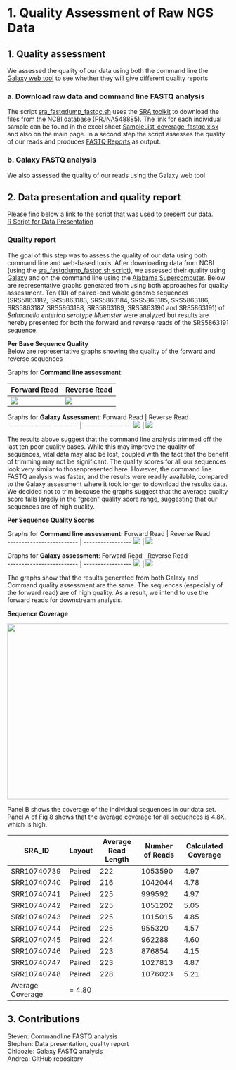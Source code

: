 # 1. Quality Assessment of Raw NGS Data

## 1. Quality assessment
We assessed the quality of our data using both the command line the [Galaxy web tool](https://usegalaxy.org/) to see whether they will give different quality reports <br/>

### a. Download raw data and command line FASTQ analysis
The script [sra_fastqdump_fastqc.sh](https://github.com/AUBioInformatics22/Salmonella-Project/blob/main/1%20-%20Initial%20Quality%20Assessment%20of%20Raw%20NGS%20Data/Scripts/sra_fastqdump_fastqc.sh) uses the [SRA toolkit](https://trace.ncbi.nlm.nih.gov/Traces/sra/sra.cgi?view=toolkit_doc) to download the files from the NCBI database ([PRJNA548885](https://www.ncbi.nlm.nih.gov/bioproject/PRJNA548885/)). The link for each individual sample can be found in the excel sheet [SampleList_coverage_fastqc.xlsx](https://github.com/AUBioInformatics22/Salmonella-Project/blob/main/1%20-%20Initial%20Quality%20Assessment%20of%20Raw%20NGS%20Data/SampleList_coverage_fastqc.xlsx) and also on the main page. In a second step the script assesses the quality of our reads and produces [FASTQ Reports](https://github.com/AUBioInformatics22/Salmonella-Project/tree/main/1%20-%20Initial%20Quality%20Assessment%20of%20Raw%20NGS%20Data/fastqc_reports) as output. <br/>

### b. Galaxy FASTQ analysis
We also assessed the quality of our reads using the Galaxy web tool <br/>

## 2. Data presentation and quality report
Please find below a link to the script that was used to present our data. <br/>
[R Script for Data Presentation](https://github.com/AUBioInformatics22/Salmonella-Project/blob/main/1%20-%20Initial%20Quality%20Assessment%20of%20Raw%20NGS%20Data/Scripts/Report_1.R) <br/>


### Quality report

The goal of this step was to assess the quality of our data using both command line and web-based tools. After downloading data from NCBI (using the [sra_fastqdump_fastqc.sh script](https://github.com/AUBioInformatics22/Salmonella-Project/blob/main/1%20-%20Initial%20Quality%20Assessment%20of%20Raw%20NGS%20Data/Scripts/sra_fastqdump_fastqc.sh)), we assessed their quality using [Galaxy](https://usegalaxy.org/) and on the command line using the [Alabama Supercomputer](https://www.asc.edu).  Below are representative graphs generated from using both approaches for quality assessment. Ten (10) of paired-end whole genome sequences (SRS5863182, SRS5863183, SRS5863184, SRS5863185, SRS5863186, SRS5863187, SRS5863188, SRS5863189, SRS5863190 and SRS5863191) of _Salmonella enterica serotype Muenster_ were analyzed but results are hereby presented for both the forward and reverse reads of the SRS5863191 sequence.  

**Per Base Sequence Quality**</br>
Below are representative graphs showing the quality of the forward and reverse sequences

Graphs for **Command line assessment**:

   Forward Read         | Reverse Read  
------------------------- | -----------------
![](https://github.com/AUBioInformatics22/Salmonella-Project/blob/main/1%20-%20Initial%20Quality%20Assessment%20of%20Raw%20NGS%20Data/Quality%20Report%20Figures/2.jpg) | ![](https://github.com/AUBioInformatics22/Salmonella-Project/blob/main/1%20-%20Initial%20Quality%20Assessment%20of%20Raw%20NGS%20Data/Quality%20Report%20Figures/4.jpg)


Graphs for **Galaxy Assessment**:
   Forward Read         | Reverse Read  
------------------------- | -----------------
![](https://github.com/AUBioInformatics22/Salmonella-Project/blob/main/1%20-%20Initial%20Quality%20Assessment%20of%20Raw%20NGS%20Data/Quality%20Report%20Figures/1.jpg) | ![](https://github.com/AUBioInformatics22/Salmonella-Project/blob/main/1%20-%20Initial%20Quality%20Assessment%20of%20Raw%20NGS%20Data/Quality%20Report%20Figures/3.jpg)


The results above suggest that the command line analysis trimmed off the last ten poor quality bases. While this may improve the quality of sequences, vital data may also be lost, coupled with the fact that the benefit of trimming may not be significant. The quality scores for all our sequences look very similar to thosenpresented here. However, the command line FASTQ analysis was faster, and the results were readily available, compared to the Galaxy assessment where it took longer to download the results data. We decided not to trim because the graphs suggest that the average quality score falls largely in the “green” quality score range, suggesting that our sequences are of high quality.

**Per Sequence Quality Scores**</br>

Graphs for **Command line assessment**:
   Forward Read         | Reverse Read  
------------------------- | -----------------
![](https://github.com/AUBioInformatics22/Salmonella-Project/blob/main/1%20-%20Initial%20Quality%20Assessment%20of%20Raw%20NGS%20Data/Quality%20Report%20Figures/6.jpg) | ![](https://github.com/AUBioInformatics22/Salmonella-Project/blob/main/1%20-%20Initial%20Quality%20Assessment%20of%20Raw%20NGS%20Data/Quality%20Report%20Figures/8.jpg)

Graphs for **Galaxy assessment**:
Forward Read         | Reverse Read  
------------------------- | -----------------
![](https://github.com/AUBioInformatics22/Salmonella-Project/blob/main/1%20-%20Initial%20Quality%20Assessment%20of%20Raw%20NGS%20Data/Quality%20Report%20Figures/5.jpg) | ![](https://github.com/AUBioInformatics22/Salmonella-Project/blob/main/1%20-%20Initial%20Quality%20Assessment%20of%20Raw%20NGS%20Data/Quality%20Report%20Figures/7.jpg)

The graphs show that the results generated from both Galaxy and Command quality assessment are the same. The sequences (especially of the forward read) are of high quality. As a result, we intend to use the forward reads for downstream analysis.


**Sequence Coverage**
<p align="center">
<img src="Quality Report Figures/Coverage.jpg" width="700" height="400" />
</p>

Panel B shows the coverage of the individual sequences in our data set. Panel A of Fig 8 shows that the average coverage for all sequences is 4.8X. which is high.

| SRA_ID    |Layout       |Average Read Length  |Number of Reads  |Calculated Coverage|
|-----------| ------------|---------------------|-----------------|-------------------|
|SRR10740739| Paired      |  222                |   1053590       |4.97               |     
|SRR10740740| Paired      |  216                |   1042044       |4.78               |
|SRR10740741| Paired      |  225                |   999592        |4.97               | 
|SRR10740742| Paired      |  225                |   1051202       |5.05               |
|SRR10740743| Paired      |  225                |   1015015       |4.85               |
|SRR10740744| Paired      |  225                |   955320        |4.57               | 
|SRR10740745| Paired      |  224                |   962288        |4.60               |   
|SRR10740746| Paired      |  223                |   876854        |4.15               |     
|SRR10740747| Paired      |  223                |   1027813       |4.87               |
|SRR10740748| Paired      |  228                |   1076023       |5.21               | 
|Average Coverage| = 4.80 |



## 3. Contributions
Steven: Commandline FASTQ analysis </br>
Stephen: Data presentation, quality report </br>
Chidozie: Galaxy FASTQ analysis </br>
Andrea: GitHub repository
